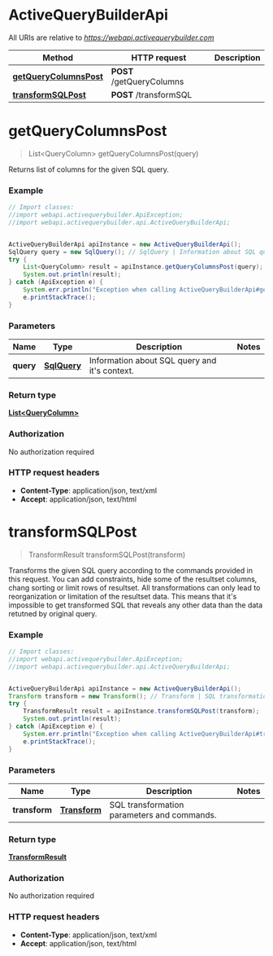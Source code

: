 # ActiveQueryBuilderApi

All URIs are relative to *https://webapi.activequerybuilder.com*

Method | HTTP request | Description
------------- | ------------- | -------------
[**getQueryColumnsPost**](ActiveQueryBuilderApi.md#getQueryColumnsPost) | **POST** /getQueryColumns | 
[**transformSQLPost**](ActiveQueryBuilderApi.md#transformSQLPost) | **POST** /transformSQL | 


<a name="getQueryColumnsPost"></a>
# **getQueryColumnsPost**
> List&lt;QueryColumn&gt; getQueryColumnsPost(query)



Returns list of columns for the given SQL query.

### Example
```java
// Import classes:
//import webapi.activequerybuilder.ApiException;
//import webapi.activequerybuilder.api.ActiveQueryBuilderApi;


ActiveQueryBuilderApi apiInstance = new ActiveQueryBuilderApi();
SqlQuery query = new SqlQuery(); // SqlQuery | Information about SQL query and it's context.
try {
    List<QueryColumn> result = apiInstance.getQueryColumnsPost(query);
    System.out.println(result);
} catch (ApiException e) {
    System.err.println("Exception when calling ActiveQueryBuilderApi#getQueryColumnsPost");
    e.printStackTrace();
}
```

### Parameters

Name | Type | Description  | Notes
------------- | ------------- | ------------- | -------------
 **query** | [**SqlQuery**](SqlQuery.md)| Information about SQL query and it&#39;s context. |

### Return type

[**List&lt;QueryColumn&gt;**](QueryColumn.md)

### Authorization

No authorization required

### HTTP request headers

 - **Content-Type**: application/json, text/xml
 - **Accept**: application/json, text/html

<a name="transformSQLPost"></a>
# **transformSQLPost**
> TransformResult transformSQLPost(transform)



Transforms the given SQL query according to the commands provided in this request. You can add constraints, hide some of the resultset columns, chang sorting or limit rows of resultset. All transformations can only lead to reorganization or limitation of the resultset data. This means that it&#39;s impossible to get transformed SQL that reveals any other data than the data retutned by original query.

### Example
```java
// Import classes:
//import webapi.activequerybuilder.ApiException;
//import webapi.activequerybuilder.api.ActiveQueryBuilderApi;


ActiveQueryBuilderApi apiInstance = new ActiveQueryBuilderApi();
Transform transform = new Transform(); // Transform | SQL transformation parameters and commands.
try {
    TransformResult result = apiInstance.transformSQLPost(transform);
    System.out.println(result);
} catch (ApiException e) {
    System.err.println("Exception when calling ActiveQueryBuilderApi#transformSQLPost");
    e.printStackTrace();
}
```

### Parameters

Name | Type | Description  | Notes
------------- | ------------- | ------------- | -------------
 **transform** | [**Transform**](Transform.md)| SQL transformation parameters and commands. |

### Return type

[**TransformResult**](TransformResult.md)

### Authorization

No authorization required

### HTTP request headers

 - **Content-Type**: application/json, text/xml
 - **Accept**: application/json, text/html

